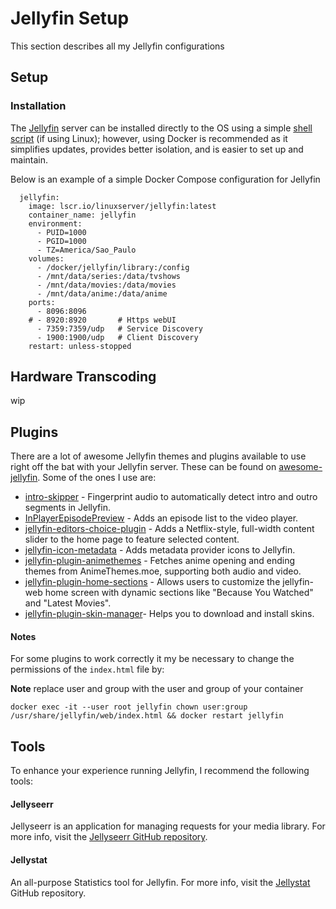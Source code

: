 # Jellyfin Setup
This section describes all my Jellyfin configurations

## Setup

### Installation

The [Jellyfin](https://github.com/jellyfin/jellyfin) server can be installed directly to the OS using a simple [shell script](https://jellyfin.org/docs/general/installation/linux/#debian--ubuntu-and-derivatives) (if using Linux); however, using Docker is recommended as it simplifies updates, provides better isolation, and is easier to set up and maintain.

Below is an example of a simple Docker Compose configuration for Jellyfin
```
  jellyfin:
    image: lscr.io/linuxserver/jellyfin:latest
    container_name: jellyfin
    environment:
      - PUID=1000
      - PGID=1000
      - TZ=America/Sao_Paulo
    volumes:
      - /docker/jellyfin/library:/config
      - /mnt/data/series:/data/tvshows
      - /mnt/data/movies:/data/movies
      - /mnt/data/anime:/data/anime
    ports:
      - 8096:8096
    # - 8920:8920       # Https webUI
      - 7359:7359/udp   # Service Discovery
      - 1900:1900/udp   # Client Discovery
    restart: unless-stopped
```

## Hardware Transcoding

wip

## Plugins

There are a lot of awesome Jellyfin themes and plugins available to use right off the bat with your Jellyfin server. These can be found on [awesome-jellyfin](https://github.com/awesome-jellyfin/awesome-jellyfin). Some of the ones I use are:

- [intro-skipper](https://github.com/intro-skipper/intro-skipper) - Fingerprint audio to automatically detect intro and outro segments in Jellyfin.
- [InPlayerEpisodePreview](https://github.com/Namo2/InPlayerEpisodePreview) - Adds an episode list to the video player.
- [jellyfin-editors-choice-plugin](https://github.com/lachlandcp/jellyfin-editors-choice-plugin) - Adds a Netflix-style, full-width content slider to the home page to feature selected content.
- [jellyfin-icon-metadata](https://github.com/Druidblack/jellyfin-icon-metadata) - Adds metadata provider icons to Jellyfin.
- [jellyfin-plugin-animethemes](https://github.com/EusthEnoptEron/jellyfin-plugin-animethemes?tab=readme-ov-file) - Fetches anime opening and ending themes from AnimeThemes.moe, supporting both audio and video.
- [jellyfin-plugin-home-sections](https://github.com/IAmParadox27/jellyfin-plugin-home-sections) - Allows users to customize the jellyfin-web home screen with dynamic sections like "Because You Watched" and "Latest Movies".
- [jellyfin-plugin-skin-manager](https://github.com/danieladov/jellyfin-plugin-skin-manager)- Helps you to download and install skins.

#### Notes

For some plugins to work correctly it my be necessary to change the permissions of the ```index.html``` file by:

**Note** replace user and group with the user and group of your container
```
docker exec -it --user root jellyfin chown user:group /usr/share/jellyfin/web/index.html && docker restart jellyfin
```

## Tools

To enhance your experience running Jellyfin, I recommend the following tools:

#### Jellyseerr

Jellyseerr is an application for managing requests for your media library. For more info, visit the [Jellyseerr GitHub repository](https://github.com/fallenbagel/jellyseerr).

#### Jellystat
An all-purpose Statistics tool for Jellyfin. For more info, visit the [Jellystat](https://github.com/CyferShepard/Jellystat) GitHub repository.
